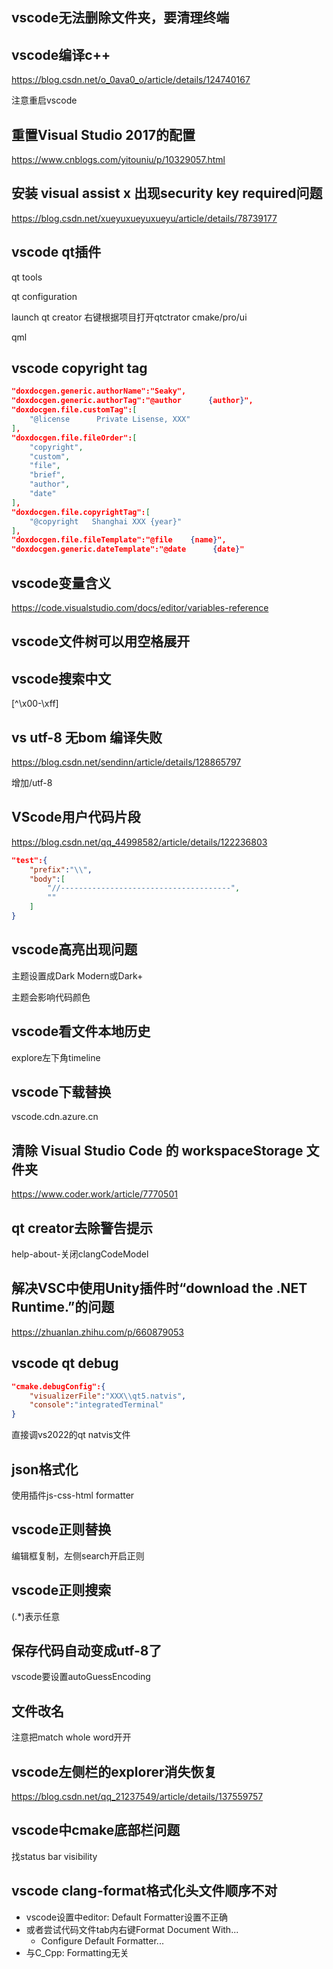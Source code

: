 ## vscode无法删除文件夹，要清理终端

## vscode编译c++

https://blog.csdn.net/o_0ava0_o/article/details/124740167

注意重启vscode

## 重置Visual Studio 2017的配置

https://www.cnblogs.com/yitouniu/p/10329057.html

## 安装 visual assist x 出现security key required问题

https://blog.csdn.net/xueyuxueyuxueyu/article/details/78739177

## vscode qt插件

qt tools

qt configuration

launch qt creator 右键根据项目打开qtctrator cmake/pro/ui

qml

## vscode copyright tag

```json
"doxdocgen.generic.authorName":"Seaky",
"doxdocgen.generic.authorTag":"@author      {author}",
"doxdocgen.file.customTag":[
    "@license      Private Lisense, XXX"
],
"doxdocgen.file.fileOrder":[
    "copyright",
    "custom",
    "file",
    "brief",
    "author",
    "date"
],
"doxdocgen.file.copyrightTag":[
    "@copyright   Shanghai XXX {year}"
],
"doxdocgen.file.fileTemplate":"@file    {name}",
"doxdocgen.generic.dateTemplate":"@date      {date}"
```

## vscode变量含义

https://code.visualstudio.com/docs/editor/variables-reference

## vscode文件树可以用空格展开

## vscode搜索中文

[^\x00-\xff]

## vs utf-8 无bom 编译失败

https://blog.csdn.net/sendinn/article/details/128865797

增加/utf-8

## VScode用户代码片段

https://blog.csdn.net/qq_44998582/article/details/122236803

```json
"test":{
    "prefix":"\\",
    "body":[
        "//--------------------------------------",
        ""
    ]
}
```

## vscode高亮出现问题

主题设置成Dark Modern或Dark+

主题会影响代码颜色

## vscode看文件本地历史

explore左下角timeline

## vscode下载替换

vscode.cdn.azure.cn

## 清除 Visual Studio Code 的 workspaceStorage 文件夹

https://www.coder.work/article/7770501

## qt creator去除警告提示

help-about-关闭clangCodeModel

## 解决VSC中使用Unity插件时“download the .NET Runtime.”的问题

https://zhuanlan.zhihu.com/p/660879053

## vscode qt debug

```json
"cmake.debugConfig":{
	"visualizerFile":"XXX\\qt5.natvis",
    "console":"integratedTerminal"
}
```

直接调vs2022的qt natvis文件

## json格式化

使用插件js-css-html formatter

## vscode正则替换

编辑框复制，左侧search开启正则

## vscode正则搜索

(.*)表示任意

## 保存代码自动变成utf-8了

vscode要设置autoGuessEncoding

## 文件改名

注意把match whole word开开

## vscode左侧栏的explorer消失恢复

https://blog.csdn.net/qq_21237549/article/details/137559757

## vscode中cmake底部栏问题

找status bar visibility

## vscode clang-format格式化头文件顺序不对
- vscode设置中editor: Default Formatter设置不正确
- 或者尝试代码文件tab内右键Format Document With...
	- Configure Default Formatter...
- 与C_Cpp: Formatting无关